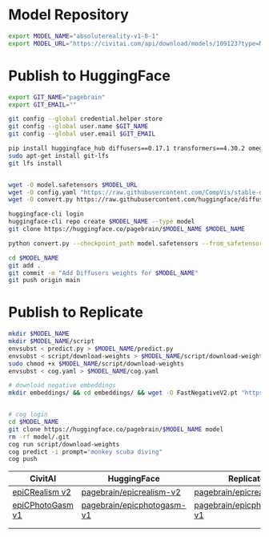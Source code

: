 # Model Repository

```bash
export MODEL_NAME="absolutereality-v1-8-1"
export MODEL_URL="https://civitai.com/api/download/models/109123?type=Model&format=SafeTensor&size=pruned&fp=fp16"
```

# Publish to HuggingFace
```bash
export GIT_NAME="pagebrain"
export GIT_EMAIL=""

git config --global credential.helper store
git config --global user.name $GIT_NAME
git config --global user.email $GIT_EMAIL

pip install huggingface_hub diffusers==0.17.1 transformers==4.30.2 omegaconf==2.3.0 accelerate==0.22.0 cog==0.8.6
sudo apt-get install git-lfs
git lfs install


wget -O model.safetensors $MODEL_URL
wget -O config.yaml "https://raw.githubusercontent.com/CompVis/stable-diffusion/main/configs/stable-diffusion/v1-inference.yaml"
wget -O convert.py https://raw.githubusercontent.com/huggingface/diffusers/v0.17.1/scripts/convert_original_stable_diffusion_to_diffusers.py

huggingface-cli login
huggingface-cli repo create $MODEL_NAME --type model
git clone https://huggingface.co/pagebrain/$MODEL_NAME $MODEL_NAME

python convert.py --checkpoint_path model.safetensors --from_safetensors --to_safetensors --original_config config.yaml --dump_path $MODEL_NAME --half

cd $MODEL_NAME
git add .
git commit -m "Add Diffusers weights for $MODEL_NAME"
git push origin main
```

# Publish to Replicate
```bash
mkdir $MODEL_NAME
mkdir $MODEL_NAME/script
envsubst < predict.py > $MODEL_NAME/predict.py
envsubst < script/download-weights > $MODEL_NAME/script/download-weights
sudo chmod +x $MODEL_NAME/script/download-weights
envsubst < cog.yaml > $MODEL_NAME/cog.yaml

# download negative embeddings
mkdir embeddings/ && cd embeddings/ && wget -O FastNegativeV2.pt "https://civitai.com/api/download/models/94057?type=Model&format=PickleTensor" && wget -O BadDream.pt "https://civitai.com/api/download/models/77169?type=Model&format=PickleTensor" && wget -O UnrealisticDream.pt "https://civitai.com/api/download/models/77173?type=Model&format=PickleTensor" && wget -O EasyNegative.pt "https://civitai.com/api/download/models/9536?type=Model&format=PickleTensor&size=full&fp=fp16" && wget -O ng_deepnegative_v1_75t.pt "https://civitai.com/api/download/models/5637?type=Model&format=PickleTensor&size=full&fp=fp16" && wget -O negative_hand-neg.pt "https://civitai.com/api/download/models/60938?type=Negative&format=Other" && wget -O realisticvision-negative-embedding.pt "https://civitai.com/api/download/models/42247?type=Model&format=Other"


# cog login
cd $MODEL_NAME
git clone https://huggingface.co/pagebrain/$MODEL_NAME model
rm -rf model/.git
cog run script/download-weights
cog predict -i prompt="monkey scuba diving"
cog push
```


| CivitAI | HuggingFace | Replicate |
|---|---|---|
| [epiCRealism v2](https://civitai.com/models/25694?modelVersionId=101593) | [pagebrain/epicrealism-v2](https://huggingface.co/pagebrain/epicrealism-v2) | [pagebrain/epicrealism-v2](https://replicate.com/pagebrain/epicrealism-v2) |
| [epiCPhotoGasm v1](https://civitai.com/models/132632/epicphotogasm) | [pagebrain/epicphotogasm-v1](https://huggingface.co/pagebrain/epicphotogasm-v1) | [pagebrain/epicphotogasm-v1](https://replicate.com/pagebrain/epicphotogasm-v1) |
|  |  |  |
|  |  |  |
